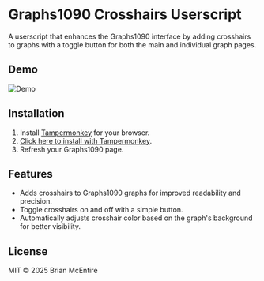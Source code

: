 # Graphs1090 Crosshairs Userscript

A userscript that enhances the Graphs1090 interface by adding crosshairs to graphs with a toggle button for both the main and individual graph pages.

## Demo

![Demo](assets/Demo-Add_Crosshairs_to_Graphs1090.gif)

## Installation

1. Install [Tampermonkey](https://www.tampermonkey.net/) for your browser.
2. [Click here to install with Tampermonkey](https://raw.githubusercontent.com/brianmcentire/graphs1090-crosshairs-userscript/main/graphs1090-crosshairs-userscript.js).
3. Refresh your Graphs1090 page.

## Features

- Adds crosshairs to Graphs1090 graphs for improved readability and precision.
- Toggle crosshairs on and off with a simple button.
- Automatically adjusts crosshair color based on the graph's background for better visibility.

## License

MIT © 2025 Brian McEntire
